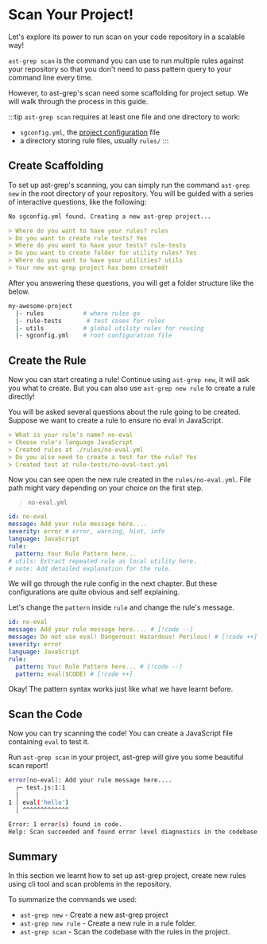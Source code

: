 # Scan Your Project!

Let's explore its power to run scan on your code repository in a scalable way!

`ast-grep scan` is the command you can use to run multiple rules against your repository so that you don't need to pass pattern query to your command line every time.

However, to ast-grep's scan need some scaffolding for project setup. We will walk through the process in this guide.

:::tip
`ast-grep scan` requires at least one file and one directory to work:

- `sgconfig.yml`, the [project configuration](/reference/sgconfig.html) file
- a directory storing rule files, usually `rules/`
  :::

## Create Scaffolding

To set up ast-grep's scanning, you can simply run the command `ast-grep new` in the root directory of your repository. You will be guided with a series of interactive questions, like the following:

```markdown
No sgconfig.yml found. Creating a new ast-grep project...

> Where do you want to have your rules? rules
> Do you want to create rule tests? Yes
> Where do you want to have your tests? rule-tests
> Do you want to create folder for utility rules? Yes
> Where do you want to have your utilities? utils
> Your new ast-grep project has been created!
```

After you answering these questions, you will get a folder structure like the below.

```bash
my-awesome-project
  |- rules           # where rules go
  |- rule-tests       # test cases for rules
  |- utils           # global utility rules for reusing
  |- sgconfig.yml    # root configuration file
```

## Create the Rule

Now you can start creating a rule! Continue using `ast-grep new`, it will ask you what to create. But you can also use `ast-grep new rule` to create a rule directly!

You will be asked several questions about the rule going to be created. Suppose we want to create a rule to ensure no eval in JavaScript.

```markdown
> What is your rule's name? no-eval
> Choose rule's language JavaScript
> Created rules at ./rules/no-eval.yml
> Do you also need to create a test for the rule? Yes
> Created test at rule-tests/no-eval-test.yml
```

Now you can see open the new rule created in the `rules/no-eval.yml`. File path might vary depending on your choice on the first step.

> `no-eval.yml`

```yml
id: no-eval
message: Add your rule message here....
severity: error # error, warning, hint, info
language: JavaScript
rule:
  pattern: Your Rule Pattern here...
# utils: Extract repeated rule as local utility here.
# note: Add detailed explanation for the rule.
```

We will go through the rule config in the next chapter. But these configurations are quite obvious and self explaining.

Let's change the `pattern` inside `rule` and change the rule's message.

```yml
id: no-eval
message: Add your rule message here.... # [!code --]
message: Do not use eval! Dangerous! Hazardous! Perilous! # [!code ++]
severity: error
language: JavaScript
rule:
  pattern: Your Rule Pattern here... # [!code --]
  pattern: eval($CODE) # [!code ++]
```

Okay! The pattern syntax works just like what we have learnt before.

## Scan the Code

Now you can try scanning the code! You can create a JavaScript file containing `eval` to test it.

Run `ast-grep scan` in your project, ast-grep will give you some beautiful scan report!

```bash
error[no-eval]: Add your rule message here....
  ┌─ test.js:1:1
  │
1 │ eval('hello')
  │ ^^^^^^^^^^^^^

Error: 1 error(s) found in code.
Help: Scan succeeded and found error level diagnostics in the codebase.
```

## Summary

In this section we learnt how to set up ast-grep project, create new rules using cli tool and scan problems in the repository.

To summarize the commands we used:

- `ast-grep new` - Create a new ast-grep project
- `ast-grep new rule` - Create a new rule in a rule folder.
- `ast-grep scan` - Scan the codebase with the rules in the project.
